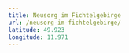 ```yaml
---
title: Neusorg im Fichtelgebirge
url: /neusorg-im-fichtelgebirge/
latitude: 49.923
longitude: 11.971
---
```

